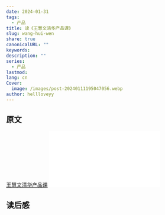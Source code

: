 ```yaml
---
date: 2024-01-31
tags:
  - 产品
title: 读《王慧文清华产品课》
slug: wang-hui-wen
share: true
canonicalURL: ""
keywords: 
description: ""
series:
  - 产品
lastmod: 
lang: cn
Cover:
  image: /images/post-20240111195047056.webp
author: hellloveyy
---
```


## 原文 

[王慧文清华产品课](https://github.com/hellloveyy/obsidian-GbyAi/blob/main/static/images/%E7%8E%8B%E6%85%A7%E6%96%87%E6%B8%85%E5%8D%8E%E4%BA%A7%E5%93%81%E8%AF%BEAllen%E4%BF%AE%E8%AE%A2%E7%89%88-20210104.pdf)
![王慧文清华产品课Allen修订版-20210104.pdf](%E7%8E%8B%E6%85%A7%E6%96%87%E6%B8%85%E5%8D%8E%E4%BA%A7%E5%93%81%E8%AF%BEAllen%E4%BF%AE%E8%AE%A2%E7%89%88-20210104.pdf)

## 读后感